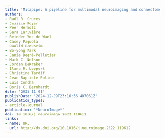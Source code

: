 ```yaml
---
title: 'Micapipe: A pipeline for multimodal neuroimaging and connectome analysis'
authors:
- Raúl R. Cruces
- Jessica Royer
- Peer Herholz
- Sara Larivière
- Reinder Vos de Wael
- Casey Paquola
- Oualid Benkarim
- Bo-yong Park
- Janie Degré-Pelletier
- Mark C. Nelson
- Jordan DeKraker
- Ilana R. Leppert
- Christine Tardif
- Jean-Baptiste Poline
- Luis Concha
- Boris C. Bernhardt
date: '2022-11-01'
publishDate: '2024-12-19T23:16:36.407061Z'
publication_types:
- article-journal
publication: '*NeuroImage*'
doi: 10.1016/j.neuroimage.2022.119612
links:
- name: URL
  url: http://dx.doi.org/10.1016/j.neuroimage.2022.119612
---
```

